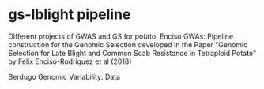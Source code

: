 # gs-lblight pipeline
Different projects of GWAS and GS for potato:
Enciso GWAs:
	Pipeline construction for the Genomic Selection developed in the Paper "Genomic Selection for Late Blight and Common Scab Resistance in Tetraploid Potato" by Felix Enciso-Rodriguez et al (2018)

Berdugo Genomic Variability:
	Data
